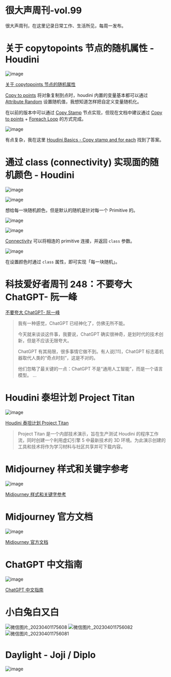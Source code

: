 # 很大声周刊-vol.99
很大声周刊，在这里记录日常工作、生活所见，每周一发布。

# 关于 copytopoints 节点的随机属性 - Houdini
![image](https://user-images.githubusercontent.com/20842136/229279786-e8adf40c-244d-4bc7-8a0d-5efbac8a4717.png)

[关于 copytopoints 节点的随机属性](https://www.sidefx.com/forum/topic/89648/?page=1#post-389162)

[Copy to points](https://www.sidefx.com/docs/houdini/nodes/sop/copytopoints.html) 将对象复制到点时，houdini 内置的变量基本都可以通过 [Attribute Random](https://www.sidefx.com/docs/houdini/nodes/sop/attribrandomize.html) 设置随机值，我想知道怎样把自定义变量随机化。

在以前的版本中可以通过 [Copy Stamp](https://www.sidefx.com/docs/houdini/nodes/sop/copy.html) 节点实现，但现在文档中建议通过 [Copy to points](https://www.sidefx.com/docs/houdini/nodes/sop/copytopoints.html) + [Foreach Loop](https://www.sidefx.com/docs/houdini/vex/functions/foreach.html) 的方式完成。

![image](https://user-images.githubusercontent.com/20842136/229280039-0372422c-98e4-4e74-834d-602a670238f5.png)

有点复杂，我在这里 [Houdini Basics - Copy stamp and for each](https://www.youtube.com/watch?v=F87-7bAQgOU) 找到了答案。

# 通过 class (connectivity) 实现面的随机颜色 - Houdini
![image](https://user-images.githubusercontent.com/20842136/229279490-f5304890-7c0b-4a62-add6-129e609357cf.png)

![image](https://user-images.githubusercontent.com/20842136/229279540-32e878d4-f403-4455-9cdc-8c6d9ee57f9d.png)

想给每一块随机颜色，但是默认的随机是针对每一个 Primitive 的。

![image](https://user-images.githubusercontent.com/20842136/229279601-17ad7c16-4dba-4334-b5de-5fc730a9d773.png)

![image](https://user-images.githubusercontent.com/20842136/229279645-2ec19a8e-9321-4c7e-a147-0cafd949482d.png)

[Connectivity](https://www.sidefx.com/docs/houdini/nodes/sop/connectivity.html) 可以将相连的 primitive 连接，并返回 `class` 参数。

![image](https://user-images.githubusercontent.com/20842136/229279725-f393a9dc-1950-4a63-9fe3-f611b16159d2.png)

在设置颜色时通过 `class` 属性，即可实现「每一块随机」。

# 科技爱好者周刊 248：不要夸大 ChatGPT- 阮一峰

[不要夸大 ChatGPT- 阮一峰](https://mp.weixin.qq.com/s/eQBXl53-CH5KmXmd5D_bhQ)

> 我有一种感觉，ChatGPT 已经神化了，仿佛无所不能。
> 
> 今天就来谈谈这件事，我要说，ChatGPT 确实很神奇，是划时代的技术创新，但是不应该无限夸大。
> 
> ChatGPT 有其局限，很多事情它做不到。有人说[11]，ChatGPT 标志着机器取代人类的“奇点时刻”，这是不对的。
> 
> 他们忽略了最关键的一点：ChatGPT 不是“通用人工智能”，而是一个语言模型。
> ...

# Houdini 泰坦计划 Project Titan
![image](https://user-images.githubusercontent.com/20842136/229280335-218f1371-b776-41f6-8907-77c5a65236ba.png)

[Houdini 泰坦计划 Project Titan](https://www.sidefx.com/titan/)

> Project Titan 是一个内部技术演示，旨在生产测试 Houdini 的程序工作流，同时创建一个利用虚幻引擎 5 中最新技术的 3D 环境。为此演示创建的工具和技术将作为学习材料与社区共享并可下载内容。

# Midjourney 样式和关键字参考
![image](https://user-images.githubusercontent.com/20842136/229280495-14692568-c9d4-4e00-9826-4ccbf9178e1f.png)

[Midjourney 样式和关键字参考](https://github.com/willwulfken/MidJourney-Styles-and-Keywords-Reference)

# Midjourney 官方文档
![image](https://user-images.githubusercontent.com/20842136/229280644-e7adf4b6-a7c3-48f3-9639-21c6363cd43b.png)

[Midjourney 官方文档](https://docs.midjourney.com/docs/command-list)

# ChatGPT 中文指南
![image](https://user-images.githubusercontent.com/20842136/229280593-f86ed348-1a4a-4787-b610-69899ad8df4a.png)

[ChatGPT 中文指南](https://github.com/yzfly/awesome-chatgpt-zh)

# 小白兔白又白
![微信图片_20230401175608](https://user-images.githubusercontent.com/20842136/229279303-0970daa1-3e6b-47a7-b36e-1a6c5107b7d9.jpg)
![微信图片_202304011756082](https://user-images.githubusercontent.com/20842136/229279306-a5dcbdc0-a695-4cbd-aa39-ada67b7dadc4.jpg)
![微信图片_202304011756081](https://user-images.githubusercontent.com/20842136/229279311-63939ee7-1d28-4a23-9383-11250d31b289.jpg)


# Daylight - Joji / Diplo
![image](https://user-images.githubusercontent.com/20842136/229280124-bef54d1d-856e-4a60-a813-b2a039d068c6.png)
